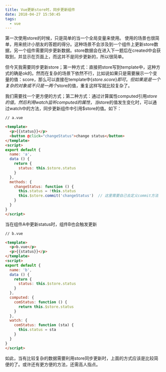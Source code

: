 ```yaml
---
title: Vue更新store时，同步更新组件
date: 2018-04-27 15:50:45
tags:
  - vue
---
```


第一次使用store的时候，只是简单的当一个全局变量来使用。
使用的场景也很简单，用来统计小朋友的答题的得分。这种场景不会涉及到一个组件上更新store数据，另一个组件需要同步更新数据。store数据会在进入下一题后在created中会获取到，并显示在页面上，而这并不是同步更新的，所以很简单。

但今天我需要同步更新store；第一种方式：直接把store写到template中，这种方式的确是ok的。然而在复杂的场景下依然不行，比如说如果只是需要展示一个变量的值：score，那么可以直接在template中\{$store.score\}即可，但如果是是一个复杂的对象或不只是一两个$store的值，重复这样写就比较复杂了。

我们需要找一个更方便的方式；第二种方式：通过计算属性computed引用$store的值，然后利用watch监听computed的属性，当$store的值发生变化时，可以通过watch中的方法，同步更新组件中引用$store的值。如下：

```html
// a.vue

<template>
  <p>{{status}}</p>
  <button @click="changeStatus">change status</button>
</template>
<script>
export default {
  name: 'a',
  data () {
    return {
      status: this.$store.status
    }
  },
  methods: {
    changeStatus: function () {
      this.status = !this.status
      this.$store.commit('changeStatus')  // 这里需要自己去定义commit方法
    }
  }
}
</script>
```
当在组件A中更新status时，组件B也会触发更新

```html
// b.vue

<template>
  <p>b.vue</p>
  <p>{{status}}</p>
</template>
<script>
export default {
  name: 'b',
  data () {
    return {
      status: this.$store.status
    }
  },
  computed: {
    comStatus: function () {
      return this.$store.status
    }
  },
  watch: {
    comStatus: function (sta) {
      this.status = sta
    }
  }
}
</script>
```
如此，当有比较复杂的数据需要利用store同步更新时，上面的方式应该是比较简便的了。或许还有更方便的方法，还需高人指点。
